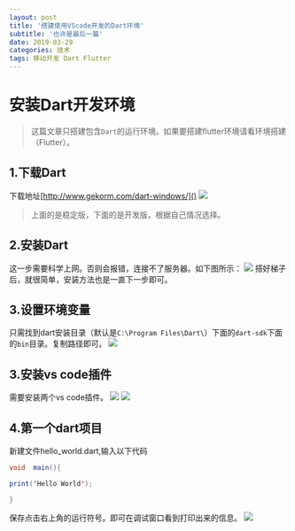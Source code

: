 ```yaml
---
layout: post
title: '搭建使用VScode开发的Dart环境'
subtitle: '也许是最后一篇'
date: 2019-03-29
categories: 技术
tags: 移动开发 Dart Flutter
---
```

#  安装Dart开发环境

> 这篇文章只搭建包含`Dart`的运行环境。如果要搭建flutter环境请看环境搭建（Flutter）。

## 1.下载Dart
下载地址[http://www.gekorm.com/dart-windows/]()
![](https://i.loli.net/2019/03/30/5c9f2ff0ae723.jpg)
> 上面的是稳定版，下面的是开发版，根据自己情况选择。

## 2.安装Dart
这一步需要科学上网。否则会报错，连接不了服务器。如下图所示：
![](https://i.loli.net/2019/03/30/5c9f314cbf7b1.jpg)
搭好梯子后，就很简单，安装方法也是一直下一步即可。
## 3.设置环境变量
只需找到dart安装目录（默认是`C:\Program Files\Dart\`）下面的`dart-sdk`下面的`bin`目录。复制路径即可。
![](https://i.loli.net/2019/03/30/5c9f352cd4540.jpg)
## 3.安装vs code插件
需要安装两个vs code插件。
![](https://i.loli.net/2019/03/30/5c9f3643a6475.jpg)
![](https://i.loli.net/2019/03/30/5c9f381d8d1e6.jpg)
## 4.第一个dart项目
新建文件hello_world.dart,输入以下代码
```java
void  main(){

print('Hello World');

}
```
保存点击右上角的运行符号。即可在调试窗口看到打印出来的信息。
![](https://i.loli.net/2019/03/30/5c9f388b136ad.jpg)
